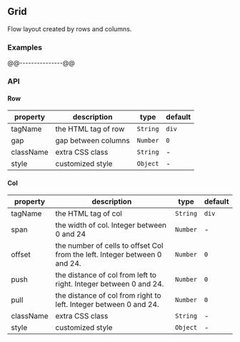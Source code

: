 ## Grid
Flow layout created by rows and columns.

### Examples
@@---------------@@
### API

#### Row
property | description | type | default
-----|------| ---- | ---
tagName | the HTML tag of row | ```String``` | ```div```
gap | gap between columns | ```Number``` | ```0```
className | extra CSS class | ```String``` | -
style | customized style | ```Object``` | -

#### Col
property | description | type | default
-----|------| ---- | ---
tagName | the HTML tag of col | ```String``` | ```div```
span | the width of col. Integer between 0 and 24 | ```Number``` | -
offset | the number of cells to offset Col from the left. Integer between 0 and 24. | ```Number``` | ```0```
push | the distance of col from left to right. Integer between 0 and 24. | ```Number``` | ```0```
pull | the distance of col from right to left. Integer between 0 and 24. | ```Number``` | ```0```
className | extra CSS class | ```String``` | -
style | customized style | ```Object``` | -